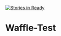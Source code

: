 [![Stories in Ready](https://badge.waffle.io/A-gen/waffle-test.png?label=ready&title=Ready)](https://waffle.io/A-gen/waffle-test)
# Waffle-Test
